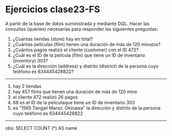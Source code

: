 # Ejercicios clase23-FS

A partir de la base de datos suministrada y mediante DQL. Hacer las consultas (queries) necesarias para responder las siguientes preguntas:

1) ¿Cuántas tiendas (store) hay en total?
2) ¿Cuántas películas (film) tienen una duración de más de 120 minutos?
3) ¿Cuántos pagos realizó el cliente (customer) con el ID 472?
4) ¿Cuál es el ID de la película (film) que tiene un ID de inventario (inventory) 303?
5) ¿Cuál es la dirección (address) y distrito (district) de la persona cuyo teléfono es 634445428822?

--------

1) hay 2 tiendas
2) hay 457 films que tienen una duración de más de 120 mins
3) el cliente 472 realizó 26 pagos
4) 68 es el ID de la películaque tiene un ID de inventario 303
5) es "1565 Tangail Manor, Okinawa" la dirección y distrito de la persona cuyo teléfono es 634445428822

*****
obs:
SELECT COUNT (*) AS name
